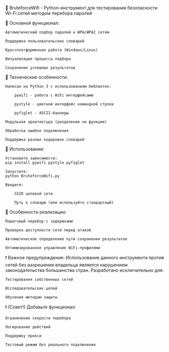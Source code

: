 🪩 BruteforceWifi - Python-инструмент для тестирования безопасности Wi-Fi сетей методом перебора паролей

🔹 Основной функционал:

    Автоматический подбор паролей к WPA/WPA2 сетям

    Поддержка пользовательских словарей

    Кроссплатформенная работа (Windows/Linux)

    Визуализация процесса подбора

    Сохранение успешных результатов

🔹 Технические особенности:

    Написан на Python 3 с использованием библиотек:

        pywifi - работа с WiFi интерфейсами

        pystyle - цветной интерфейс командной строки

        pyfiglet - ASCII-баннеры

    Модульная архитектура (разделение на функции)

    Обработка ошибок подключения

    Поддержка разных кодировок словарей

🔹 Использование:

    Установите зависимости:
    pip install pywifi pystyle pyfiglet

    Запустите:
    python BruteforceWifi.py

    Введите:

        SSID целевой сети

        Путь к словарю (или используйте стандартный)

🔹 Особенности реализации:

    Пошаговый перебор с задержками

    Проверка доступности сети перед атакой

    Автоматическое определение пути сохранения результатов

    Оптимизированное управление WiFi-профилями

❗ Важное предупреждение:
Использование данного инструмента против сетей без разрешения владельца является нарушением законодательства большинства стран. Разработано исключительно для:

    Тестирования собственных сетей

    Исследовательских целей

    Обучения методам защиты


❗ (Совет!) Добавьте функционал:

    Ограничение скорости перебора

    Логирование действий

    Поддержку прокси

    Тестовый режим без реального подключения
